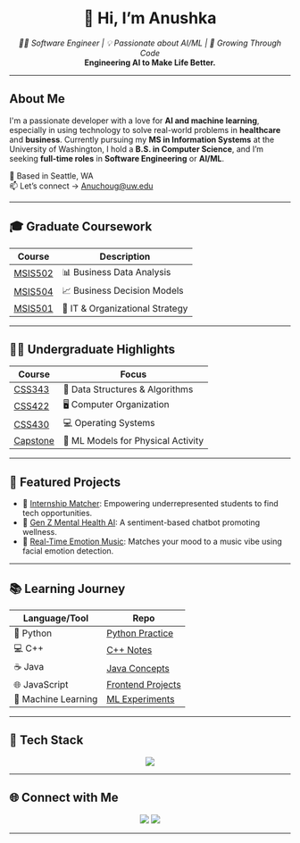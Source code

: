 <h1 align="center">👋 Hi, I’m Anushka</h1>

<p align="center">
  <em>👩‍💻 Software Engineer | 💡 Passionate about AI/ML | 🧠 Growing Through Code</em><br>
  <strong>Engineering AI to Make Life Better.</strong>
</p>

---

## About Me

I'm a passionate developer with a love for **AI and machine learning**, especially in using technology to solve real-world problems in **healthcare** and **business**. Currently pursuing my **MS in Information Systems** at the University of Washington, I hold a **B.S. in Computer Science**, and I’m seeking **full-time roles** in **Software Engineering** or **AI/ML**.

📍 Based in Seattle, WA  
📫 Let’s connect → [Anuchoug@uw.edu](mailto:Anuchoug@uw.edu)

---

## 🎓 Graduate Coursework

| Course | Description |
|--------|-------------|
| [MSIS502](https://github.com/Anushka23ja/MSIS502) | 📊 Business Data Analysis |
| [MSIS504](https://github.com/Anushka23ja/MSIS504) | 📈 Business Decision Models |
| [MSIS501](https://github.com/Anushka23ja/MSIS501) | 🧠 IT & Organizational Strategy |

---

## 👩‍🎓 Undergraduate Highlights

| Course | Focus |
|--------|-------|
| [CSS343](https://github.com/Anushka23ja/CSS343) | 🔢 Data Structures & Algorithms |
| [CSS422](https://github.com/Anushka23ja/CSS422) | 🖥️ Computer Organization |
| [CSS430](https://github.com/Anushka23ja/CSS430) | 💻 Operating Systems |
| [Capstone](https://github.com/Anushka23ja/CapstoneProject) | 🧪 ML Models for Physical Activity |

---

## 🌟 Featured Projects

- 🤝 [Internship Matcher](https://github.com/Anushka23ja/InternshipMatcher): Empowering underrepresented students to find tech opportunities.
- 💬 [Gen Z Mental Health AI](https://github.com/Anushka23ja/MentalHealthAI): A sentiment-based chatbot promoting wellness.
- 🎵 [Real-Time Emotion Music](https://github.com/Anushka23ja/EmotionMusic): Matches your mood to a music vibe using facial emotion detection.

---

## 📚 Learning Journey

| Language/Tool | Repo |
|---------------|------|
| 🐍 Python | [Python Practice](https://github.com/Anushka23ja/Python-Learning) |
| 💻 C++ | [C++ Notes](https://github.com/Anushka23ja/Cpp-Learning) |
| ☕ Java | [Java Concepts](https://github.com/Anushka23ja/Java-Learning) |
| 🌐 JavaScript | [Frontend Projects](https://github.com/Anushka23ja/JavaScript-Learning) |
| 🤖 Machine Learning | [ML Experiments](https://github.com/Anushka23ja/ML-Learning) |

---

## 🧰 Tech Stack

<p align="center">
  <img src="https://skillicons.dev/icons?i=python,cpp,java,js,html,css,react,firebase,git,figma" />
</p>

---

## 🌐 Connect with Me

<p align="center">
  <a href="mailto:Anuchoug@uw.edu"><img src="https://img.shields.io/badge/Email-D14836?style=for-the-badge&logo=gmail&logoColor=white" /></a>
  <a href="https://linkedin.com/in/your-link"><img src="https://img.shields.io/badge/LinkedIn-blue?style=for-the-badge&logo=linkedin&logoColor=white" /></a>
</p>

---
